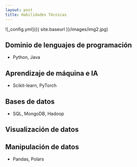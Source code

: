 ```yaml
---
layout: post
title: Habilidades Técnicas
---
```

  ![_config.yml]({{ site.baseurl }}/images/img2.jpg)

## Dominio de lenguajes de programación
   * Python, Java
## Aprendizaje de máquina e IA
   * Scikit-learn, PyTorch 
## Bases de datos
   * SQL, MongoDB, Hadoop 
## Visualización de datos
## Manipulación de datos
   * Pandas, Polars
